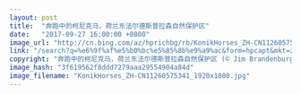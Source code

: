 ```yaml
---
layout: post
title:  "奔跑中的柯尼克马，荷兰东法尔德斯普拉森自然保护区"
date:   "2017-09-27 16:00:00 +0800"
image_url: "http://cn.bing.com/az/hprichbg/rb/KonikHorses_ZH-CN11260575341_1920x1080.jpg"
link: "/search?q=%e6%9f%af%e5%b0%bc%e5%85%8b%e9%a9%ac&form=hpcapt&mkt=zh-cn"
copyright: "奔跑中的柯尼克马，荷兰东法尔德斯普拉森自然保护区 (© Jim Brandenburg/Minden Pictures)"
image_hash: "3f619562f8ddd7279aaa29554904a84d"
image_filename: "KonikHorses_ZH-CN11260575341_1920x1080.jpg"
---
```

